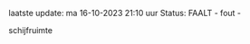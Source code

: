 laatste update: 
ma 16-10-2023 21:10   uur 
Status: FAALT - fout - 
<div class="service R">schijfruimte</div>